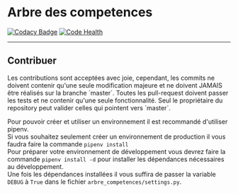 # Arbre des competences

[![Codacy Badge](https://api.codacy.com/project/badge/Grade/bb24e635ff1b489380ddf43c869e6f7c)](https://www.codacy.com/app/nilsdu29/arbre_competences?utm_source=github.com&utm_medium=referral&utm_content=nils-van-zuijlen/arbre_competences&utm_campaign=badger)
[![Code Health](https://landscape.io/github/nils-van-zuijlen/arbre_competences/master/landscape.svg?style=flat)](https://landscape.io/github/nils-van-zuijlen/arbre_competences/master)

------------

## Contribuer
Les contributions sont acceptées avec joie, cependant, les commits ne doivent contenir qu'une seule modification majeure et ne doivent JAMAIS être réalisés sur la branche ´master´. Toutes les pull-request doivent passer les tests et ne contenir qu'une seule fonctionnalité. Seul le propriétaire du repository peut valider celles qui pointent vers ´master´.

Pour pouvoir créer et utiliser un environnement il est recommandé d'utiliser pipenv.  
Si vous souhaitez seulement créer un environnement de production il vous faudra faire la commande `pipenv install`  
Pour préparer votre environnement de développement vous devrez faire la commande `pipenv install -d` pour installer les dépendances nécessaires au développement.  
Une fois les dépendances installées il vous suffira de passer la variable `DEBUG` à `True` dans le fichier `arbre_competences/settings.py`.
